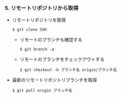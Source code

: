 ### 5. リモートリポジトリから取得
- リモートリポジトリを取得
  ```
  $ git clone SSH
  ```
  - リモートのブランチも確認する
    ```
    $ git branch -a
    ```
  - リモートのブランチをチェックアウトする
    ```
    $ git checkout -b ブランチ名 origin/ブランチ名
    ```

- 最新のリモートリポジトリブランチを取得
  ```
  $ git pull origin ブランチ名
  ```
